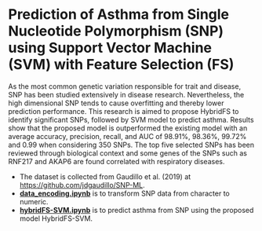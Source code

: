 # Prediction of Asthma from Single Nucleotide Polymorphism (SNP) using Support Vector Machine (SVM) with Feature Selection (FS)

As the most common genetic variation responsible for trait and disease, SNP has been studied extensively in disease research. Nevertheless, the high dimensional SNP tends to cause overfitting and thereby lower prediction performance. This research is aimed to propose HybridFS to identify significant SNPs, followed by SVM model to predict asthma. Results show that the proposed model is outperformed the existing model with an average accuracy, precision, recall, and AUC of 98.91%, 98.36%, 99.72% and 0.99 when considering 350 SNPs. The top five selected SNPs has been reviewed through biological context and some genes of the SNPs such as RNF217 and AKAP6 are found correlated with respiratory diseases.

* The dataset is collected from Gaudillo et al. (2019) at https://github.com/jdgaudillo/SNP-ML.
* [**data_encoding.ipynb**](data_encoding.ipynb) is to transform SNP data from character to numeric.
* [**hybridFS-SVM.ipynb**](hybridFS-SVM.ipynb) is to predict asthma from SNP using the proposed model HybridFS-SVM.

